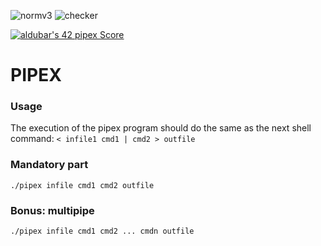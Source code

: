 ![normv3](https://github.com/busshi/pipex/actions/workflows/norm.yml/badge.svg) ![checker](https://github.com/busshi/pipex/actions/workflows/checker.yml/badge.svg)

[![aldubar's 42 pipex Score](https://badge42.vercel.app/api/v2/cl1p4dvqu002109k1x3fvx39n/project/2220045)](https://github.com/JaeSeoKim/badge42)

# PIPEX

### Usage

The execution of the pipex program should do the same as the next shell command:
```< infile1 cmd1 | cmd2 > outfile```


### Mandatory part
```./pipex infile cmd1 cmd2 outfile```


### Bonus: multipipe
```./pipex infile cmd1 cmd2 ... cmdn outfile```
